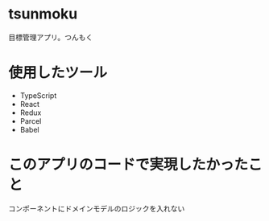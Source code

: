 # tsunmoku

目標管理アプリ。つんもく

# 使用したツール

- TypeScript
- React
- Redux
- Parcel
- Babel

# このアプリのコードで実現したかったこと

コンポーネントにドメインモデルのロジックを入れない
